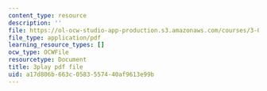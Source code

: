 ```yaml
---
content_type: resource
description: ''
file: https://ol-ocw-studio-app-production.s3.amazonaws.com/courses/3-091sc-introduction-to-solid-state-chemistry-fall-2010/a17d806b663c0583557440af9613e99b_cMaryERGZmY.pdf
file_type: application/pdf
learning_resource_types: []
ocw_type: OCWFile
resourcetype: Document
title: 3play pdf file
uid: a17d806b-663c-0583-5574-40af9613e99b
---
```

